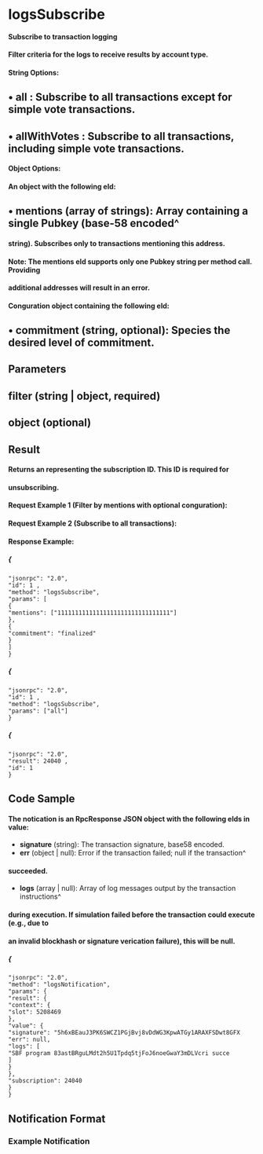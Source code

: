 # logsSubscribe

#### Subscribe to transaction logging

#### Filter criteria for the logs to receive results by account type.

#### String Options:

## • all : Subscribe to all transactions except for simple vote transactions.

## • allWithVotes : Subscribe to all transactions, including simple vote transactions.

#### Object Options:

#### An object with the following eld:

## • mentions (array of strings): Array containing a single Pubkey (base-58 encoded^

#### string). Subscribes only to transactions mentioning this address.

#### Note: The mentions eld supports only one Pubkey string per method call. Providing

#### additional addresses will result in an error.

#### Conguration object containing the following eld:

## • commitment (string, optional): Species the desired level of commitment.

## Parameters

## filter (string | object, required)

## object (optional)

## Result


#### Returns an <integer> representing the subscription ID. This ID is required for

#### unsubscribing.

#### Request Example 1 (Filter by mentions with optional conguration):

#### Request Example 2 (Subscribe to all transactions):

#### Response Example:

##### {

```
"jsonrpc": "2.0",
"id": 1 ,
"method": "logsSubscribe",
"params": [
{
"mentions": ["11111111111111111111111111111111"]
},
{
"commitment": "finalized"
}
]
}
```
##### {

```
"jsonrpc": "2.0",
"id": 1 ,
"method": "logsSubscribe",
"params": ["all"]
}
```
##### {

```
"jsonrpc": "2.0",
"result": 24040 ,
"id": 1
}
```
## Code Sample


#### The notication is an RpcResponse JSON object with the following elds in value:

- **signature** (string): The transaction signature, base58 encoded.
- **err** (object | null): Error if the transaction failed; null if the transaction^

#### succeeded.

- **logs** (array | null): Array of log messages output by the transaction instructions^

#### during execution. If simulation failed before the transaction could execute (e.g., due to

#### an invalid blockhash or signature verication failure), this will be null.

##### {

```
"jsonrpc": "2.0",
"method": "logsNotification",
"params": {
"result": {
"context": {
"slot": 5208469
},
"value": {
"signature": "5h6xBEauJ3PK6SWCZ1PGjBvj8vDdWG3KpwATGy1ARAXFSDwt8GFX
"err": null,
"logs": [
"SBF program 83astBRguLMdt2h5U1Tpdq5tjFoJ6noeGwaY3mDLVcri succe
]
}
},
"subscription": 24040
}
}
```
## Notification Format

### Example Notification